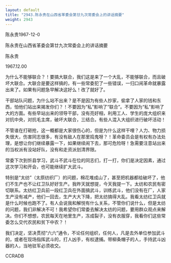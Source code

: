 ```yaml
---
layout: default
title: "2943.陈永贵在山西省革委会第廿九次常委会上的讲话摘要"
weight: 2943
---
```


陈永贵1967-12-0

陈永贵在山西省革委会第廿九次常委会上的讲话摘要

陈永贵

1967.12.00

为什么不能够联合？！要搞大联合，我们这是来了一个大乱，不能够联合，而且破坏大联合。大联合是要这样搞的，有一些常委犯了一些错误，一归口闹革命就暴露出来了。如果有问题急早解决这好么！改了就好了。

干部站队问题，为什么站不出来？是不是因为有些人抄家，偷拿了人家的钱和东西，怕他们站出来揭发你们？！不要因为“私”影响了“联合”。不要因为“私”影响了大的方面。有些早站出来的领导干部，没有亮好相，利用工人、学生的庞大组织来对抗中央，对抗毛主席，破坏大联合，三结合。有些人混入大组织进行破坏活动！

不管谁在打砸抢，这一概都是大家很伤心的，但是为什么这样干哩？人力、物力损失很大，伤害同志很多，有没有敌人在那里捣鬼呀？！革命委员会是有权有办法处理，是想让你们继续暴露一下，如果继续闹下去，那可危险呀！急需要注意站出来的当权派有没站好队，没有和走资派划清界限。

常委下次到忻县学习，武斗不武斗在位的同志们，打一打，你们是决定因素，通过这次学习和开会，也可能继续扩大武斗。

特别是“太纺”（太原纺织厂）的问题，棉花堆成山了，甚至把机器都给破坏了，他们不生产也不让红卫队好好生产。我昨天就想提，今天我提一下。太纺和农民有密切联系。太纺红卫兵前一段红卫兵在外面搞武斗，训练武斗，他们没有在厂，人家生产没有减产，他们一回去，生产大大下降，把太纺搞得大乱。我看太纺红卫兵就是什么时候也跑不了。有人会说我和解悦有什么关系，不管你们说什么，但是太纺的问题，我们非解决不可！我希望你们常委去解决太纺的问题，要用群众观点来解决。你们不想想，农民每天在地里生产，冻成裂子，没有衣服穿，我看你们这些常委怎么交代农民和贫下中农？！

我们决定，坚决贯彻“六六”通令，不论任何组织，任何人，凡是去外单位参加武斗的，或者在现场指挥武斗的，打人凶手，有权逮捕。带柳条帽子的人，手持武斗凶器的人，当地驻军必须收交。

CCRADB

